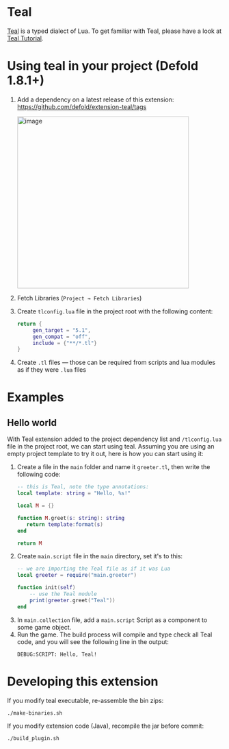 # Teal

[Teal](https://github.com/teal-language/tl) is a typed dialect of Lua. To get familiar with Teal, please have a look at 
[Teal Tutorial](https://github.com/teal-language/tl/blob/master/docs/tutorial.md).

# Using teal in your project (Defold 1.8.1+)

1. Add a dependency on a latest release of this extension: https://github.com/defold/extension-teal/tags
   
   <img width="401" alt="image" src="https://user-images.githubusercontent.com/2209596/202223571-c77f0304-5202-4314-869d-7a90bbeec5ec.png">
2. Fetch Libraries (`Project → Fetch Libraries`)
3. Create `tlconfig.lua` file in the project root with the following content:
   ```lua
   return {
	    gen_target = "5.1",
	    gen_compat = "off",
	    include = {"**/*.tl"}
   }
   ```
4. Create `.tl` files — those can be required from scripts and lua modules as if they were `.lua` files 

# Examples

## Hello world

With Teal extension added to the project dependency list and `/tlconfig.lua` file in the project root, we can start using 
teal. Assuming you are using an empty project template to try it out, here is how you can start using it:

1. Create a file in the `main` folder and name it `greeter.tl`, then write the following code:
   ```lua
   -- this is Teal, note the type annotations:
   local template: string = "Hello, %s!"
   
   local M = {}
   
   function M.greet(s: string): string
      return template:format(s)
   end
   
   return M
   ```
2. Create `main.script` file in the `main` directory, set it's to this:
   ```lua
   -- we are importing the Teal file as if it was Lua
   local greeter = require("main.greeter")
   
   function init(self)
       -- use the Teal module
       print(greeter.greet("Teal"))
   end
   ```
3. In `main.collection` file, add a `main.script` Script as a component to some game object.
4. Run the game. The build process will compile and type check all Teal code, and you will 
   see the following line in the output:
   ```
   DEBUG:SCRIPT: Hello, Teal!
   ```

# Developing this extension

If you modify teal executable, re-assemble the bin zips:
```shell
./make-binaries.sh
```

If you modify extension code (Java), recompile the jar before commit:
```shell
./build_plugin.sh
```